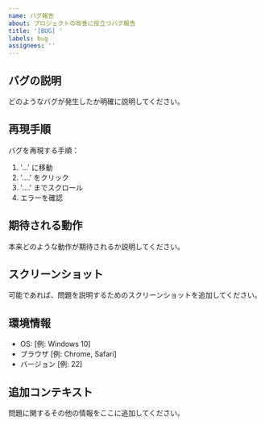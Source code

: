 ```yaml
---
name: バグ報告
about: プロジェクトの改善に役立つバグ報告
title: '[BUG] '
labels: bug
assignees: ''
---
```


## バグの説明
どのようなバグが発生したか明確に説明してください。

## 再現手順
バグを再現する手順：
1. '...' に移動
2. '....' をクリック
3. '....' までスクロール
4. エラーを確認

## 期待される動作
本来どのような動作が期待されるか説明してください。

## スクリーンショット
可能であれば、問題を説明するためのスクリーンショットを追加してください。

## 環境情報
 - OS: [例: Windows 10]
 - ブラウザ [例: Chrome, Safari]
 - バージョン [例: 22]

## 追加コンテキスト
問題に関するその他の情報をここに追加してください。


